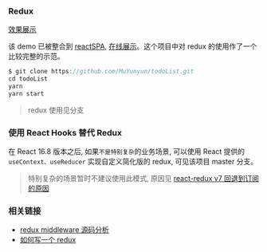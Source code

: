 ### Redux

<a href="http://MuYunyun.github.io/todoList" target="\_blank">效果展示</a>

该 demo 已被整合到 [reactSPA](https://github.com/MuYunyun/reactSPA), [在线展示](http://muyunyun.cn/reactSPA)。这个项目中对 redux 的使用作了一个比较完整的示范。

```js
$ git clone https://github.com/MuYunyun/todoList.git
cd todoList
yarn
yarn start
```

> redux 使用见分支 []()

### 使用 React Hooks 替代 Redux

在 React 16.8 版本之后, 如果`不是特别复杂`的业务场景, 可以使用 React 提供的 `useContext、useReducer` 实现自定义简化版的 redux, 可见该项目 master 分支。

> 特别复杂的场景暂时不建议使用此模式, 原因见 [react-redux v7 回退到订阅的原因](https://github.com/reduxjs/react-redux/issues/1177)

### 相关链接

* [redux middleware 源码分析](https://github.com/MuYunyun/blog/issues/15)
* [如何写一个 redux](https://github.com/MuYunyun/blog/blob/master/React/%E7%9B%B8%E5%85%B3%E6%8A%80%E6%9C%AF%E6%A0%88/Redux%E4%B8%8EMobx%E9%80%82%E7%94%A8%E5%9C%BA%E6%99%AF.md)
